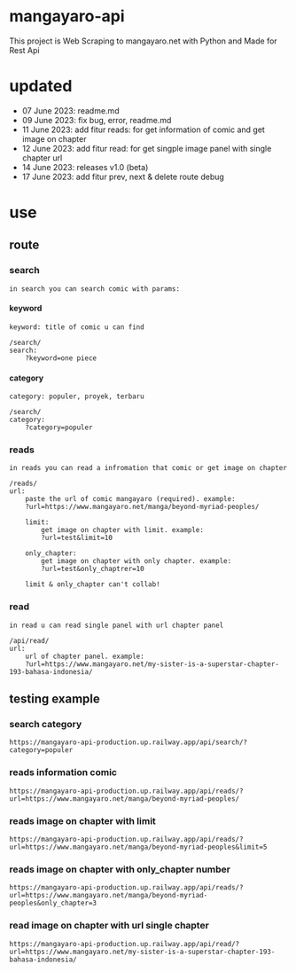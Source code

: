 # mangayaro-api

This project is Web Scraping to mangayaro.net with Python and Made for Rest Api

# updated

- 07 June 2023: readme.md
- 09 June 2023: fix bug, error, readme.md
- 11 June 2023: add fitur reads: for get information of comic and get image on chapter
- 12 June 2023: add fitur read: for get singple image panel with single chapter url
- 14 June 2023: releases v1.0 (beta)
- 17 June 2023: add fitur prev, next & delete route debug

# use

## route

### search

`in search you can search comic with params:`

#### keyword

`keyword: title of comic u can find`

```
/search/
search:
    ?keyword=one piece
```

#### category

`category: populer, proyek, terbaru`

```
/search/
category:
    ?category=populer
```

### reads

`in reads you can read a infromation that comic or get image on chapter`

```
/reads/
url:
    paste the url of comic mangayaro (required). example:
    ?url=https://www.mangayaro.net/manga/beyond-myriad-peoples/

    limit:
        get image on chapter with limit. example:
        ?url=test&limit=10

    only_chapter:
        get image on chapter with only chapter. example:
        ?url=test&only_chaptrer=10

    limit & only_chapter can't collab!
```

### read

`in read u can read single panel with url chapter panel`

```
/api/read/
url:
    url of chapter panel. example:
    ?url=https://www.mangayaro.net/my-sister-is-a-superstar-chapter-193-bahasa-indonesia/
```

## testing example

### search category

```
https://mangayaro-api-production.up.railway.app/api/search/?category=populer
```

### reads information comic

```
https://mangayaro-api-production.up.railway.app/api/reads/?url=https://www.mangayaro.net/manga/beyond-myriad-peoples/
```

### reads image on chapter with limit

```
https://mangayaro-api-production.up.railway.app/api/reads/?url=https://www.mangayaro.net/manga/beyond-myriad-peoples&limit=5
```

### reads image on chapter with only_chapter number

```
https://mangayaro-api-production.up.railway.app/api/reads/?url=https://www.mangayaro.net/manga/beyond-myriad-peoples&only_chapter=3
```

### read image on chapter with url single chapter

```
https://mangayaro-api-production.up.railway.app/api/read/?url=https://www.mangayaro.net/my-sister-is-a-superstar-chapter-193-bahasa-indonesia/
```
